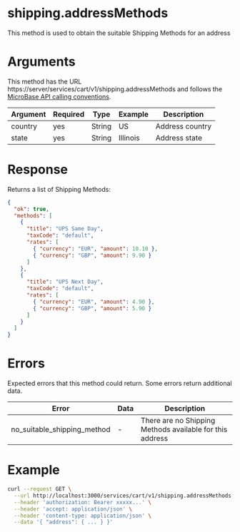 # shipping.addressMethods

This method is used to obtain the suitable Shipping Methods for an address

# Arguments

This method has the URL https://server/services/cart/v1/shipping.addressMethods and
follows the [MicroBase API calling conventions](../calling-conventions.html).

Argument | Required | Type | Example | Description
---------|----------|------|---------|------------
country    | yes | String  | US              | Address country
state      | yes | String  | Illinois        | Address state

# Response

Returns a list of Shipping Methods:

```json
{
  "ok": true,
  "methods": [
    {
      "title": "UPS Same Day",
      "taxCode": "default",
      "rates": [
        { "currency": "EUR", "amount": 10.10 },
        { "currency": "GBP", "amount": 9.90 }
      ]
    },
    {
      "title": "UPS Next Day",
      "taxCode": "default",
      "rates": [
        { "currency": "EUR", "amount": 4.90 },
        { "currency": "GBP", "amount": 5.90 }
      ]
    }
  ]
}
```

# Errors

Expected errors that this method could return. Some errors return additional data.

Error | Data | Description
------|------|------------
no_suitable_shipping_method | - | There are no Shipping Methods available for this address

# Example

```bash
curl --request GET \
  --url http://localhost:3000/services/cart/v1/shipping.addressMethods \
  --header 'authorization: Bearer xxxxx...' \
  --header 'accept: application/json' \
  --header 'content-type: application/json' \
  --data '{ "address": { ... } }'
```